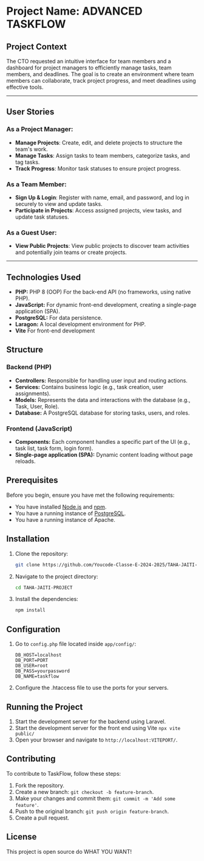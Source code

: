 # Project Name: ADVANCED TASKFLOW

## Project Context

The CTO requested an intuitive interface for team members and a dashboard for project managers to efficiently manage tasks, team members, and deadlines. The goal is to create an environment where team members can collaborate, track project progress, and meet deadlines using effective tools.

---

## User Stories

### As a Project Manager:
- **Manage Projects**: Create, edit, and delete projects to structure the team's work.
- **Manage Tasks**: Assign tasks to team members, categorize tasks, and tag tasks.
- **Track Progress**: Monitor task statuses to ensure project progress.

### As a Team Member:
- **Sign Up & Login**: Register with name, email, and password, and log in securely to view and update tasks.
- **Participate in Projects**: Access assigned projects, view tasks, and update task statuses.

### As a Guest User:
- **View Public Projects**: View public projects to discover team activities and potentially join teams or create projects.

---

## Technologies Used

- **PHP:** PHP 8 (OOP) For the back-end API (no frameworks, using native PHP).
- **JavaScript:** For dynamic front-end development, creating a single-page application (SPA).
- **PostgreSQL:** For data persistence.
- **Laragon:** A local development environment for PHP.
- **Vite** For front-end development

## Structure

### Backend (PHP)

- **Controllers:** Responsible for handling user input and routing actions.
- **Services:** Contains business logic (e.g., task creation, user assignments).
- **Models:** Represents the data and interactions with the database (e.g., Task, User, Role).
- **Database:** A PostgreSQL database for storing tasks, users, and roles.

### Frontend (JavaScript)

- **Components:** Each component handles a specific part of the UI (e.g., task list, task form, login form).
- **Single-page application (SPA):** Dynamic content loading without page reloads.

## Prerequisites

Before you begin, ensure you have met the following requirements:

- You have installed [Node.js](https://nodejs.org/) and [npm](https://www.npmjs.com/).
- You have a running instance of [PostgreSQL](https://www.postgresql.org/).
- You have a running instance of Apache.

## Installation

1. Clone the repository:
    ```sh
    git clone https://github.com/Youcode-Classe-E-2024-2025/TAHA-JAITI-PROJECT
    ```
2. Navigate to the project directory:
    ```sh
    cd TAHA-JAITI-PROJECT
    ```
3. Install the dependencies:
    ```sh
    npm install
    ```

## Configuration

1. Go to `config.php` file located inside `app/config/`:
    ```env
    DB_HOST=localhost
    DB_PORT=PORT
    DB_USER=root
    DB_PASS=yourpassword
    DB_NAME=taskflow
    ```
2. Configure the .htaccess file to use the ports for your servers.

## Running the Project

1. Start the development server for the backend using Laravel.
2. Start the development server for the front end using Vite `npx vite public/`
3. Open your browser and navigate to `http://localhost:VITEPORT/`.

## Contributing

To contribute to TaskFlow, follow these steps:

1. Fork the repository.
2. Create a new branch: `git checkout -b feature-branch`.
3. Make your changes and commit them: `git commit -m 'Add some feature'`.
4. Push to the original branch: `git push origin feature-branch`.
5. Create a pull request.

## License

This project is open source do WHAT YOU WANT!